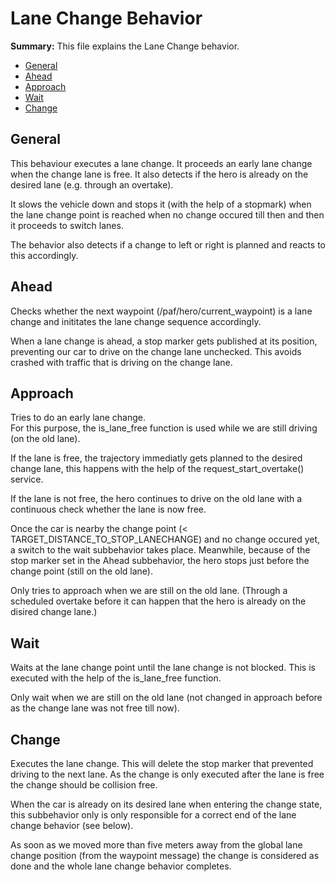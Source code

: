 # Lane Change Behavior

**Summary:** This file explains the Lane Change behavior.

- [General](#general)
- [Ahead](#ahead)
- [Approach](#approach)
- [Wait](#wait)
- [Change](#change)

## General

This behaviour executes a lane change. It proceeds an early lane change when the change lane is free. It also detects if the hero is already on the desired lane (e.g. through an overtake).

It slows the vehicle down and stops it (with the help of a stopmark) when the lane change point is reached when no change occured till then and then it proceeds to switch lanes.

The behavior also detects if a change to left or right is planned and reacts to this accordingly.

## Ahead

Checks whether the next waypoint (/paf/hero/current_waypoint) is a lane change and inititates the lane change sequence accordingly.

When a lane change is ahead, a stop marker gets published at its position, preventing our car to drive on the change lane unchecked. This avoids crashed with traffic that is driving on the change lane.

## Approach

Tries to do an early lane change. \
For this purpose, the is_lane_free function is used while we are still driving (on the old lane).

If the lane is free, the trajectory immediatly gets planned to the desired change lane, this happens with the help of the request_start_overtake() service.

If the lane is not free, the hero continues to drive on the old lane with a continuous check whether the lane is now free.

Once the car is nearby the change point (< TARGET_DISTANCE_TO_STOP_LANECHANGE) and no change occured yet, a switch to the wait subbehavior takes place. Meanwhile, because of the stop marker set in the Ahead subbehavior, the hero stops just before the change point (still on the old lane).

Only tries to approach when we are still on the old lane. (Through a
scheduled overtake before it can happen that the hero is already on the disired change lane.)

## Wait

Waits at the lane change point until the lane change is not blocked. This is executed with the
help of the is_lane_free function.

Only wait when we are still on the old lane (not changed in approach before as the change lane was not free till now).

## Change

Executes the lane change. This will delete the stop marker that prevented driving to the next lane. As the change is only executed after the lane is free the change should be collision free.

When the car is already on its desired lane when entering the change state, this subbehavior only is only responsible for a correct end of the lane change behavior (see below).

As soon as we moved more than five meters away from the global lane change position (from the waypoint message) the change is considered as done and the whole lane change behavior completes.
